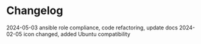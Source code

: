 # Changelog

2024-05-03 ansible role compliance, code refactoring, update docs
2024-02-05 icon changed, added Ubuntu compatibility

